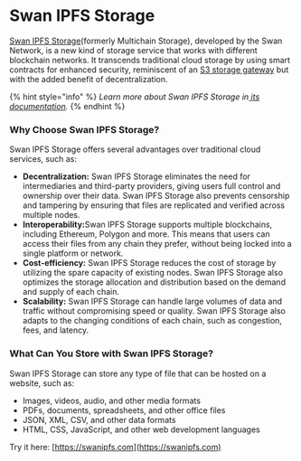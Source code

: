 # Swan IPFS Storage

[Swan IPFS Storage](https://swanipfs.com)(formerly Multichain Storage), developed by the Swan Network, is a new kind of storage service that works with different blockchain networks. It transcends traditional cloud storage by using smart contracts for enhanced security, reminiscent of an [S3 storage gateway](https://aws.amazon.com/storagegateway/file/s3/) but with the added benefit of decentralization.

{% hint style="info" %}
_Learn more about Swan IPFS Storage in_[ _its documentation_](https://docs.filswan.com/multichain.storage/overview)_._
{% endhint %}

### Why Choose Swan IPFS Storage? <a href="#id-7e7d" id="id-7e7d"></a>

Swan IPFS Storage offers several advantages over traditional cloud services, such as:

* **Decentralization:** Swan IPFS Storage eliminates the need for intermediaries and third-party providers, giving users full control and ownership over their data. Swan IPFS Storage also prevents censorship and tampering by ensuring that files are replicated and verified across multiple nodes.
* **Interoperability:**&#x53;wan IPFS Storage supports multiple blockchains, including Ethereum, Polygon and more. This means that users can access their files from any chain they prefer, without being locked into a single platform or network.
* **Cost-efficiency:** Swan IPFS Storage reduces the cost of storage by utilizing the spare capacity of existing nodes. Swan IPFS Storage also optimizes the storage allocation and distribution based on the demand and supply of each chain.
* **Scalability:** Swan IPFS Storage can handle large volumes of data and traffic without compromising speed or quality. Swan IPFS Storage also adapts to the changing conditions of each chain, such as congestion, fees, and latency.

### What Can You Store with Swan IPFS Storage? <a href="#c3ad" id="c3ad"></a>

Swan IPFS Storage can store any type of file that can be hosted on a website, such as:

* Images, videos, audio, and other media formats
* PDFs, documents, spreadsheets, and other office files
* JSON, XML, CSV, and other data formats
* HTML, CSS, JavaScript, and other web development languages

Try it here: [https://swanipfs.com](https://swanipfs.com)
